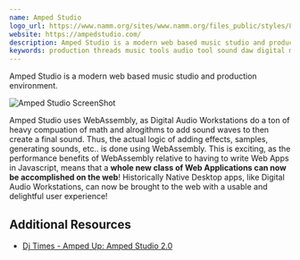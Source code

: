 ```yaml
---
name: Amped Studio
logo_url: https://www.namm.org/sites/www.namm.org/files_public/styles/800px/public/xtra/logos/a-green.png?itok=T9A8ArJw
website: https://ampedstudio.com/
description: Amped Studio is a modern web based music studio and production environment.
keywords: production threads music tools audio tool sound daw digital math
---
```


Amped Studio is a modern web based music studio and production environment.

![Amped Studio ScreenShot](https://ampedstudio.com/welcome/flexible-500.png)

Amped Studio uses WebAssembly, as Digital Audio Workstations do a ton of heavy compuation of math and alrogithms to add sound waves to then create a final sound. Thus, the actual logic of adding effects, samples, generating sounds, etc.. is done using WebAssembly. This is exciting, as the performance benefits of WebAssembly relative to having to write Web Apps in Javascript, means that a **whole new class of Web Applications can now be accomplished on the web**! Historically Native Desktop apps, like Digital Audio Workstations, can now be brought to the web with a usable and delightful user experience!

## Additional Resources

- [Dj Times - Amped Up: Amped Studio 2.0](https://www.djtimes.com/amped-up-amped-studio-2-0/)
